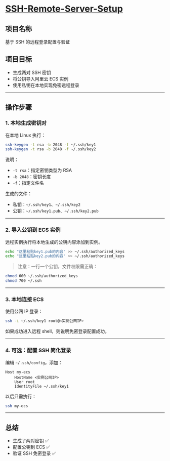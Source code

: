 # [SSH-Remote-Server-Setup](https://roadmap.sh/projects/ssh-remote-server-setup)

## 项目名称  
基于 SSH 的远程登录配置与验证  

## 项目目标  
- 生成两对 SSH 密钥  
- 将公钥导入阿里云 ECS 实例  
- 使用私钥在本地实现免密远程登录  

---

## 操作步骤  

### 1. 本地生成密钥对  
在本地 Linux 执行：  
```bash
ssh-keygen -t rsa -b 2048 -f ~/.ssh/key1
ssh-keygen -t rsa -b 2048 -f ~/.ssh/key2
```
说明：  
- `-t rsa`：指定密钥类型为 RSA  
- `-b 2048`：密钥长度  
- `-f`：指定文件名  

生成的文件：  
- 私钥：`~/.ssh/key1`、`~/.ssh/key2`  
- 公钥：`~/.ssh/key1.pub`、`~/.ssh/key2.pub`  

---

### 2. 导入公钥到 ECS 实例  
远程实例执行将本地生成的公钥内容添加到实例。  
```bash
echo "这里粘贴key1.pub的内容" >> ~/.ssh/authorized_keys
echo "这里粘贴key2.pub的内容" >> ~/.ssh/authorized_keys
```
> 注意：一行一个公钥，文件权限需正确：  
```bash
chmod 600 ~/.ssh/authorized_keys
chmod 700 ~/.ssh
```

---

### 3. 本地连接 ECS  
使用公网 IP 登录：  
```bash
ssh -i ~/.ssh/key1 root@<实例公网IP>
```
如果成功进入远程 shell，则说明免密登录配置成功。  

---

### 4. 可选：配置 SSH 简化登录  
编辑 `~/.ssh/config`，添加：  
```text
Host my-ecs
    HostName <实例公网IP>
    User root
    IdentityFile ~/.ssh/key1
```
以后只需执行：  
```bash
ssh my-ecs
```

---

## 总结  
- 生成了两对密钥 ✅  
- 配置公钥到 ECS ✅  
- 验证 SSH 免密登录 ✅  
